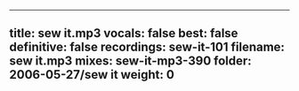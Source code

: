 
---
title: sew it.mp3
vocals: false
best: false
definitive: false
recordings: sew-it-101
filename: sew it.mp3
mixes: sew-it-mp3-390
folder: 2006-05-27/sew it
weight: 0
---
